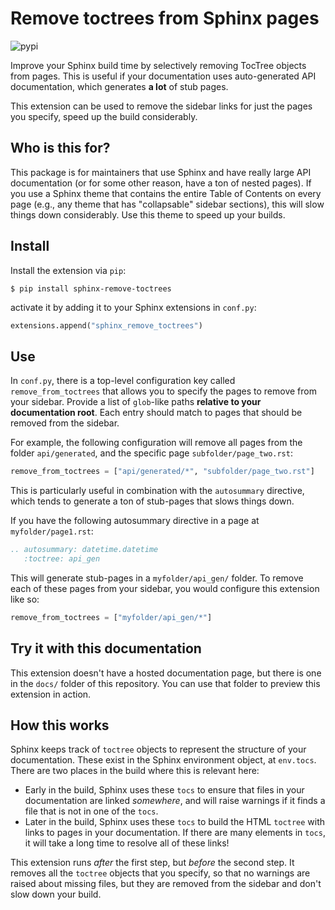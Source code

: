 # Remove toctrees from Sphinx pages

![pypi](https://img.shields.io/pypi/v/sphinx-remove-toctrees)

Improve your Sphinx build time by selectively removing TocTree objects from pages.
This is useful if your documentation uses auto-generated API documentation, which
generates **a lot** of stub pages.

This extension can be used to remove the sidebar links for just the pages you specify, speed up the build considerably.

## Who is this for?

This package is for maintainers that use Sphinx and have really large API documentation (or for some other reason, have a ton of nested pages).
If you use a Sphinx theme that contains the entire Table of Contents on every page (e.g., any theme that has "collapsable" sidebar sections), this will slow things down considerably.
Use this theme to speed up your builds.

## Install

Install the extension via `pip`:

```console
$ pip install sphinx-remove-toctrees
```

activate it by adding it to your Sphinx extensions in `conf.py`:

```python
extensions.append("sphinx_remove_toctrees")
```

## Use

In `conf.py`, there is a top-level configuration key called `remove_from_toctrees` that allows you to specify the pages to remove from your sidebar.
Provide a list of `glob`-like paths **relative to your documentation root**.
Each entry should match to pages that should be removed from the sidebar.

For example, the following configuration will remove all pages from the folder `api/generated`, and the specific page `subfolder/page_two.rst`:

```python
remove_from_toctrees = ["api/generated/*", "subfolder/page_two.rst"]
```

This is particularly useful in combination with the `autosummary` directive, which tends to generate a ton of stub-pages that slows things down.

If you have the following autosummary directive in a page at `myfolder/page1.rst`:

```rst
.. autosummary: datetime.datetime
   :toctree: api_gen
```

This will generate stub-pages in a `myfolder/api_gen/` folder.
To remove each of these pages from your sidebar, you would configure this extension like so:

```python
remove_from_toctrees = ["myfolder/api_gen/*"]
```


## Try it with this documentation

This extension doesn't have a hosted documentation page, but there is one in the `docs/` folder of this repository.
You can use that folder to preview this extension in action.


## How this works

Sphinx keeps track of `toctree` objects to represent the structure of your documentation.
These exist in the Sphinx environment object, at `env.tocs`.
There are two places in the build where this is relevant here:

- Early in the build, Sphinx uses these `tocs` to ensure that files in your documentation are linked _somewhere_, and will raise warnings if it finds a file that is not in one of the `tocs`.
- Later in the build, Sphinx uses these `tocs` to build the HTML `toctree` with links to pages in your documentation. If there are many elements in `tocs`, it will take a long time to resolve all of these links!

This extension runs *after* the first step, but *before* the second step.
It removes all the `toctree` objects that you specify, so that no warnings are raised about missing files, but they are removed from the sidebar and don't slow down your build.
